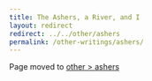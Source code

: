 ```yaml
---
title: The Ashers, a River, and I
layout: redirect
redirect: ../../other/ashers
permalink: /other-writings/ashers/
---
```


Page moved to [other > ashers](/other/ashers)
